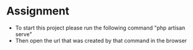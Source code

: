 # Assignment

* To start this project please run the following command "php artisan serve" 
* Then open the url that was created by that command in the browser
